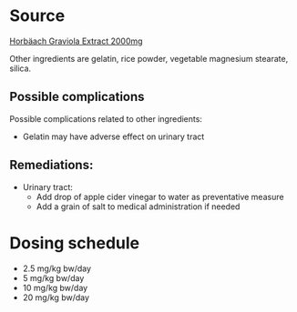 # Source

[Horbäach Graviola Extract 2000mg](https://www.amazon.com/gp/product/B07HZ3FF4G)

Other ingredients are gelatin, rice powder, vegetable magnesium stearate, silica.

## Possible complications

Possible complications related to other ingredients:
- Gelatin may have adverse effect on urinary tract

## Remediations:
- Urinary tract:
    - Add drop of apple cider vinegar to water as preventative measure
    - Add a grain of salt to medical administration if needed

# Dosing schedule

- 2.5 mg/kg bw/day
- 5 mg/kg bw/day
- 10 mg/kg bw/day
- 20 mg/kg bw/day

